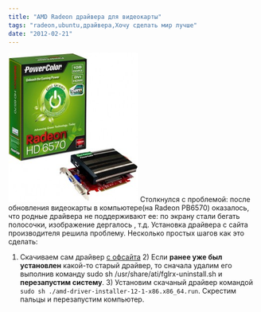 ```yaml
---
title: "AMD Radeon драйвера для видеокарты"
tags: "radeon,ubuntu,драйвера,Хочу сделать мир лучше"
date: "2012-02-21"
---
```


![radeon box](images/PowerColor_Go_Green_Radeon_HD_6570_1GB_DDR3_DiRT_3_Edition_Pic_02-261x300.jpg "PowerColor_Go_Green_Radeon_HD_6570_1GB_DDR3_DiRT_3_Edition_Pic_02") Столкнулся с проблемой: после обновления видеокарты в компьютере(на Radeon РВ6570) оказалось, что родные драйвера не поддерживают ее: по экрану стали бегать полосочки, изображение дергалось , т.д. Установка драйвера с сайта производителя решила проблему. Несколько простых шагов как это сделать:

1) Скачиваем сам драйвер [с офсайта](http://support.amd.com/us/gpudownload/Pages/index.aspx "radeon driver") 2) Если **ранее уже был установлен** какой-то старый драйвер, то сначала удалим его выполнив команду sudo sh /usr/share/ati/fglrx-uninstall.sh и **перезапустим систему**. 3) Установим скачаный драйвер командой `sudo sh ./amd-driver-installer-12-1-x86.x86_64.run`. Скрестим пальцы и перезапустим компьютер.
